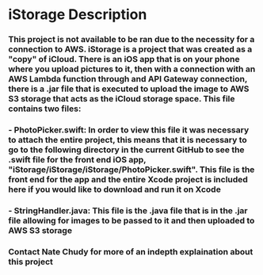 # iStorage Description
### This project is not available to be ran due to the necessity for a connection to AWS. iStorage is a project that was created as a "copy" of iCloud. There is an iOS app that is on your phone where you upload pictures to it, then with a connection with an AWS Lambda function through and API Gateway connection, there is a .jar file that is executed to upload the image to AWS S3 storage that acts as the iCloud storage space. This file contains two files:

### - PhotoPicker.swift: In order to view this file it was necessary to attach the entire project, this means that it is necessary to go to the following directory in the current GitHub to see the .swift file for the front end iOS app, "iStorage/iStorage/iStorage/PhotoPicker.swift". This file is the front end for the app and the entire Xcode project is included here if you would like to download and run it on Xcode

### - StringHandler.java: This file is the .java file that is in the .jar file allowing for images to be passed to it and then uploaded to AWS S3 storage

### Contact Nate Chudy for more of an indepth explaination about this project
